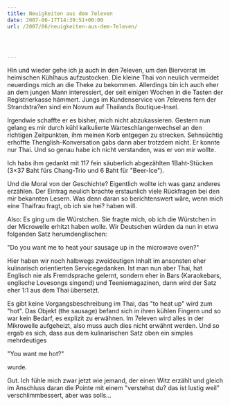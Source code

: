 ```yaml
---
title: Neuigkeiten aus dem 7eleven
date: 2007-06-17T14:39:51+00:00
url: /2007/06/neuigkeiten-aus-dem-7eleven/




---
```

Hin und wieder gehe ich ja auch in den 7eleven, um den Biervorrat im heimischen Kühlhaus aufzustocken. Die kleine Thai von neulich vermeidet neuerdings mich an die Theke zu bekommen. Allerdings bin ich auch eher an dem jungen Mann interessiert, der seit einigen Wochen in die Tasten der Registrierkasse hämmert. Jungs im Kundenservice von 7elevens fern der Strandstra?en sind ein Novum auf Thailands Boutique-Insel.

Irgendwie schaffte er es bisher, mich nicht abzukassieren. Gestern nun gelang es mir durch kühl kalkulierte Warteschlangenwechsel an den richtigen Zeitpunkten, ihm meinen Korb entgegen zu strecken. Sehnsüchtig erhoffte Thenglish-Konversation gabs dann aber trotzdem nicht. Er konnte nur Thai. Und so genau habe ich nicht verstanden, was er von mir wollte.

Ich habs ihm gedankt mit 117 fein säuberlich abgezählten 1Baht-Stücken (3&#215;37 Baht fürs Chang-Trio und 6 Baht für "Beer-Ice").

Und die Moral von der Geschichte? Eigentlich wollte ich was ganz anderes erzählen. Der Eintrag neulich brachte erstaunlich viele Rückfragen bei den mir bekannten Lesern. Was denn daran so berichtenswert wäre, wenn mich eine Thaifrau fragt, ob ich sie hei? haben will.

Also: Es ging um die Würstchen. Sie fragte mich, ob ich die Würstchen in der Microwelle erhitzt haben wolle. Wir Deutschen würden da nun in etwa folgenden Satz herumdenglischen:

"Do you want me to heat your sausage up in the microwave oven?"

Hier haben wir noch halbwegs zweideutigen Inhalt im ansonsten eher kulinarisch orientierten Servicegedanken. Ist man nun aber Thai, hat Englisch nie als Fremdsprache gelernt, sondern eher in Bars (Karaokebars, englische Lovesongs singend) und Teeniemagazinen, dann wird der Satz eher 1:1 aus dem Thai übersetzt.

Es gibt keine Vorgangsbeschreibung im Thai, das "to heat up" wird zum "hot". Das Objekt (the sausage) befand sich in ihren kühlen Fingern und so war kein Bedarf, es explizit zu erwähnen. Im 7eleven wird alles in der Mikrowelle aufgeheizt, also muss auch dies nicht erwähnt werden. Und so ergab es sich, dass aus dem kulinarischen Satz oben ein simples mehrdeutiges

"You want me hot?"

wurde.

Gut. Ich fühle mich zwar jetzt wie jemand, der einen Witz erzählt und gleich im Anschluss daran die Pointe mit einem "verstehst du? das ist lustig weil" verschlimmbessert, aber was solls...
